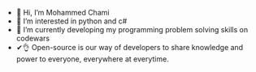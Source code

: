 - 👋 Hi, I’m Mohammed Chami
- 👀 I’m interested in python and c#
- 🌱 I’m currently developing my programming problem solving skills on codewars
- ✔👌 Open-source is our way of developers to share knowledge and power to everyone, everywhere at everytime.
<!---
amuza2/amuza2 is a ✨ special ✨ repository because its `README.md` (this file) appears on your GitHub profile.
You can click the Preview link to take a look at your changes.
--->
